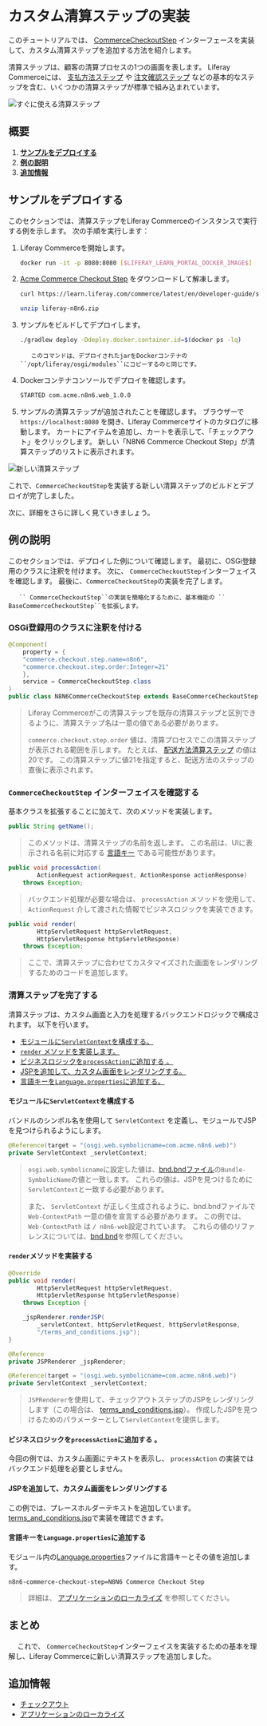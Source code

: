 # カスタム清算ステップの実装

このチュートリアルでは、 [CommerceCheckoutStep](https://github.com/liferay/liferay-portal/blob/[$LIFERAY_LEARN_PORTAL_GIT_TAG$]/modules/apps/commerce/commerce-api/src/main/java/com/liferay/commerce/util/CommerceCheckoutStep.java) インターフェースを実装して、カスタム清算ステップを追加する方法を紹介します。

清算ステップは、顧客の清算プロセスの1つの画面を表します。 Liferay Commerceには、 [支払方法ステップ](https://github.com/liferay/liferay-portal/blob/[$LIFERAY_LEARN_PORTAL_GIT_TAG$]/modules/apps/commerce/commerce-checkout-web/src/main/java/com/liferay/commerce/checkout/web/internal/util/PaymentMethodCommerceCheckoutStep.java) や [注文確認ステップ](https://github.com/liferay/liferay-portal/blob/[$LIFERAY_LEARN_PORTAL_GIT_TAG$]/modules/apps/commerce/commerce-checkout-web/src/main/java/com/liferay/commerce/checkout/web/internal/util/OrderConfirmationCommerceCheckoutStep.java) などの基本的なステップを含む、いくつかの清算ステップが標準で組み込まれています。

![すぐに使える清算ステップ](./implementing-a-custom-checkout-step/images/01.png "すぐに使えるチェックアウトステップ")

<a name="overview" />

## 概要

1. [**サンプルをデプロイする**](#deploy-an-example)
1. [**例の説明**](#walk-through-the-example)
1. [**追加情報**](#additional-information)

<a name="deploy-an-example" />

## サンプルをデプロイする

このセクションでは、清算ステップをLiferay Commerceのインスタンスで実行する例を示します。 次の手順を実行します：

1. Liferay Commerceを開始します。

    ```bash
    docker run -it -p 8080:8080 [$LIFERAY_LEARN_PORTAL_DOCKER_IMAGE$]
    ```

1. [Acme Commerce Checkout Step](./liferay-n8n6.zip) をダウンロードして解凍します。

    ``` bash
    curl https://learn.liferay.com/commerce/latest/en/developer-guide/sales/liferay-n8n6.zip -O
    ```

    ```bash
    unzip liferay-n8n6.zip
    ```

1. サンプルをビルドしてデプロイします。

    ```bash
    ./gradlew deploy -Ddeploy.docker.container.id=$(docker ps -lq)
    ```

    ```{note}
       このコマンドは、デプロイされたjarをDockerコンテナの ``/opt/liferay/osgi/modules``にコピーするのと同じです。
    ```

1. Dockerコンテナコンソールでデプロイを確認します。

    ```bash
    STARTED com.acme.n8n6.web_1.0.0
    ```

1. サンプルの清算ステップが追加されたことを確認します。 ブラウザーで `https://localhost:8080` を開き、Liferay Commerceサイトのカタログに移動します。 カートにアイテムを追加し、カートを表示して、「チェックアウト」をクリックします。 新しい「N8N6 Commerce Checkout Step」が清算ステップのリストに表示されます。

![新しい清算ステップ](./implementing-a-custom-checkout-step/images/02.png "新しいチェックアウトステップ")

これで、`CommerceCheckoutStep`を実装する新しい清算ステップのビルドとデプロイが完了しました。

次に、詳細をさらに詳しく見ていきましょう。

<a name="walk-through-the-example" />

## 例の説明

このセクションでは、デプロイした例について確認します。 最初に、OSGi登録用のクラスに注釈を付けます。 次に、 `CommerceCheckoutStep`インターフェイスを確認します。 最後に、`CommerceCheckoutStep`の実装を完了します。

```{note}
   `` CommerceCheckoutStep``の実装を簡略化するために、基本機能の `` BaseCommerceCheckoutStep``を拡張します。
```

### OSGi登録用のクラスに注釈を付ける

```java
@Component(
    property = {
    "commerce.checkout.step.name=n8n6",
    "commerce.checkout.step.order:Integer=21"
    },
    service = CommerceCheckoutStep.class
)
public class N8N6CommerceCheckoutStep extends BaseCommerceCheckoutStep {
```

> Liferay Commerceがこの清算ステップを既存の清算ステップと区別できるように、清算ステップ名は一意の値である必要があります。
> 
> `commerce.checkout.step.order` 値は、清算プロセスでこの清算ステップが表示される範囲を示します。 たとえば、 [配送方法清算ステップ](https://github.com/liferay/liferay-portal/blob/[$LIFERAY_LEARN_PORTAL_GIT_TAG$]/modules/apps/commerce/commerce-checkout-web/src/main/java/com/liferay/commerce/checkout/web/internal/util/ShippingMethodCommerceCheckoutStep.java) の値は20です。 この清算ステップに値21を指定すると、配送方法のステップの直後に表示されます。

### `CommerceCheckoutStep` インターフェイスを確認する

基本クラスを拡張することに加えて、次のメソッドを実装します。

```java
public String getName();
```

> このメソッドは、清算ステップの名前を返します。 この名前は、UIに表示される名前に対応する [言語キー](https://help.liferay.com/hc/en-us/articles/360028746692-Localizing-Your-Application) である可能性があります。

```java
public void processAction(
        ActionRequest actionRequest, ActionResponse actionResponse)
    throws Exception;
```

> バックエンド処理が必要な場合は、 `processAction` メソッドを使用して、 `ActionRequest` 介して渡された情報でビジネスロジックを実装できます。

```java
public void render(
        HttpServletRequest httpServletRequest,
        HttpServletResponse httpServletResponse)
    throws Exception;
```

> ここで、清算ステップに合わせてカスタマイズされた画面をレンダリングするためのコードを追加します。

### 清算ステップを完了する

清算ステップは、カスタム画面と入力を処理するバックエンドロジックで構成されます。 以下を行います。

* [モジュールに`ServletContext`を構成する。](#configure-the-servletcontext-for-the-module)
* [`render` メソッドを実装します。](#implement-the-render-method)
* [ビジネスロジックを`processAction`に追加する 。](#add-business-logic-to-processaction)
* [JSPを追加して、カスタム画面をレンダリングする。](#add-a-jsp-to-render-the-custom-screen)
* [言語キーを`Language.properties`に追加する。](#add-the-language-key-to-language-properties)

#### モジュールに`ServletContext`を構成する

バンドルのシンボル名を使用して `ServletContext` を定義し、モジュールでJSPを見つけられるようにします。

```java
@Reference(target = "(osgi.web.symbolicname=com.acme.n8n6.web)")
private ServletContext _servletContext;
```

> `osgi.web.symbolicname`に設定した値は、[bnd.bndファイル](https://github.com/liferay/liferay-learn/blob/master/docs/commerce/latest/en/developer-guide/sales/implementing-a-custom-checkout-step/resources/liferay-n8n6.zip/n8n6-web/bnd.bnd)の`Bundle-SymbolicName`の値と一致します。 これらの値は、JSPを見つけるために`ServletContext`と一致する必要があります。
> 
> また、 `ServletContext` が正しく生成されるように、bnd.bndファイルで `Web-ContextPath` 一意の値を宣言する必要があります。 この例では、 `Web-ContextPath` は `/ n8n6-web`設定されています。 これらの値のリファレンスについては、[bnd.bnd](https://github.com/liferay/liferay-learn/blob/master/docs/commerce/latest/en/developer-guide/sales/implementing-a-custom-checkout-step/resources/liferay-n8n6.zip/n8n6-web/bnd.bnd)を参照してください。

#### `render`メソッドを実装する

```java
@Override
public void render(
        HttpServletRequest httpServletRequest,
        HttpServletResponse httpServletResponse)
    throws Exception {

    _jspRenderer.renderJSP(
        _servletContext, httpServletRequest, httpServletResponse,
        "/terms_and_conditions.jsp");
}

@Reference
private JSPRenderer _jspRenderer;

@Reference(target = "(osgi.web.symbolicname=com.acme.n8n6.web)")
private ServletContext _servletContext;
```

> `JSPRenderer`を使用して、チェックアウトステップのJSPをレンダリングします（この場合は、 [terms\_and\_conditions.jsp](https://github.com/liferay/liferay-learn/blob/master/docs/commerce/latest/en/developer-guide/sales/implementing-a-custom-checkout-step/resources/liferay-n8n6.zip/n8n6-web/src/main/resources/META-INF/resources/terms_and_conditions.jsp)）。 作成したJSPを見つけるためのパラメーターとして`ServletContext`を提供します。

#### ビジネスロジックを`processAction`に追加する 。

今回の例では、カスタム画面にテキストを表示し、 `processAction` の実装ではバックエンド処理を必要としません。

#### JSPを追加して、カスタム画面をレンダリングする

この例では、プレースホルダーテキストを追加しています。 [terms\_and\_conditions.jsp](https://github.com/liferay/liferay-learn/blob/master/docs/commerce/latest/en/developer-guide/sales/implementing-a-custom-checkout-step/resources/liferay-n8n6.zip/n8n6-web/src/main/resources/META-INF/resources/terms_and_conditions.jsp)で実装を確認できます。

#### 言語キーを`Language.properties`に追加する

モジュール内の[Language.properties](https://github.com/liferay/liferay-learn/blob/master/docs/commerce/latest/en/developer-guide/sales/implementing-a-custom-checkout-step/resources/liferay-n8n6.zip/n8n6-web/src/main/resources/content/Language.properties)ファイルに言語キーとその値を追加します。

```properties
n8n6-commerce-checkout-step=N8N6 Commerce Checkout Step
```

> 詳細は、 [アプリケーションのローカライズ](https://help.liferay.com/hc/en-us/articles/360018168251-Localizing-Your-Application) を参照してください。

<a name="conclusion" />

## まとめ

　 これで、 `CommerceCheckoutStep`インターフェイスを実装するための基本を理解し、Liferay Commerceに新しい清算ステップを追加しました。

<a name="additional-information" />

## 追加情報

* [チェックアウト](../../creating-store-content/commerce-storefront-pages/checkout.md)
* [アプリケーションのローカライズ](https://help.liferay.com/hc/en-us/articles/360018168251-Localizing-Your-Application)
